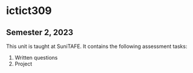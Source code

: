 # ictict309

## Semester 2, 2023

This unit is taught at SuniTAFE.  It contains the following assessment tasks:

1. Written questions
2. Project
